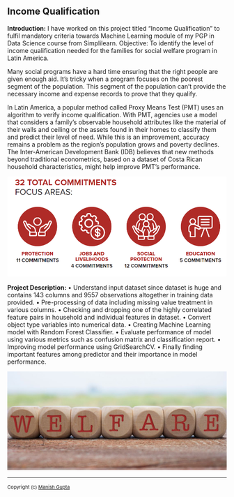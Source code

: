 ## Income Qualification

**Introduction:** I have worked on this project titled “Income Qualification” to fulfil mandatory criteria towards Machine Learning  module of my PGP in Data Science course from Simplilearn.
Objective: To identify the level of income qualification needed for the families for social welfare program in Latin America.

Many social programs have a hard time ensuring that the right people are given enough aid. It’s tricky when a program focuses on the poorest segment of the population. This segment of the population can’t provide the necessary income and expense records to prove that they qualify.

In Latin America, a popular method called Proxy Means Test (PMT) uses an algorithm to verify income qualification. With PMT, agencies use a model that considers a family’s observable household attributes like the material of their walls and ceiling or the assets found in their homes to classify them and predict their level of need. While this is an improvement, accuracy remains a problem as the region’s population grows and poverty declines.
The Inter-American Development Bank (IDB) believes that new methods beyond traditional econometrics, based on a dataset of Costa Rican household characteristics, might help improve PMT’s performance.

<img src="images/IncomeQual.png?raw=true"/>

**Project Description:**
    •	Understand input dataset since dataset is huge and contains 143 columns and 9557 observations altogether in training data provided.
    •	Pre-processing of data including missing value treatment in various columns.
    •	Checking and dropping one of the highly correlated  feature pairs in household  and individual features in dataset.
    •	Convert object type variables into numerical data.
    •	Creating Machine Learning model with Random Forest Classifier.
    •	Evaluate performance of model using various metrics such as confusion matrix and classification report.
    •	Improving model performance using GridSearchCV.
    •	Finally finding important features among predictor and their importance in model performance.

<img src="images/welfare.png?raw=true"/>

---
<p style="font-size:11px"> Copyright (c) <a href="https://manishgupta-ind.github.io/">Manish Gupta</a></p>
